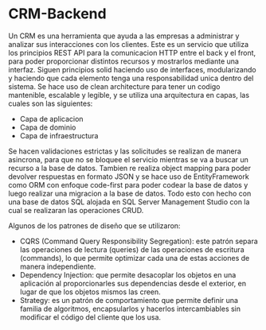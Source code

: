 # CRM-Backend
Un CRM es una herramienta que ayuda a las empresas a administrar y analizar sus interacciones con los clientes.
Este es un servicio que utiliza los principios REST API para la comunicacion HTTP entre el back y el front, para poder proporcionar distintos recursos y mostrarlos mediante una interfaz.
Siguen principios solid haciendo uso de interfaces, modularizando y haciendo que cada elemento tenga una responsabilidad unica dentro del sistema. Se hace uso de clean architecture para tener un codigo mantenible, escalable y legible, y se utiliza una arquitectura en capas, las cuales son las siguientes:
- Capa de aplicacion
- Capa de dominio
- Capa de infraestructura

Se hacen validaciones estrictas y las solicitudes se realizan de manera asincrona, para que no se bloquee el servicio mientras se va a buscar un recurso a la base de datos. Tambien re realiza object mapping para poder devolver respuestas en formato JSON y se hace uso de EntityFramework como ORM con enfoque code-first para poder codear la base de datos y luego realizar una migracion a la base de datos. Todo esto con hecho con una base de datos SQL alojada en SQL Server Management Studio con la cual se realizaran las operaciones CRUD.
 
Algunos de los patrones de diseño que se utilizaron:
* CQRS (Command Query Responsibility Segregation): este patrón separa las operaciones de lectura (queries) de las operaciones de escritura (commands), lo que permite optimizar cada una de estas acciones de manera independiente.
* Dependency Injection: que permite desacoplar los objetos en una aplicación al proporcionarles sus dependencias desde el exterior, en lugar de que los objetos mismos las creen.
* Strategy: es un patrón de comportamiento que permite definir una familia de algoritmos, encapsularlos y hacerlos intercambiables sin modificar el código del cliente que los usa.
